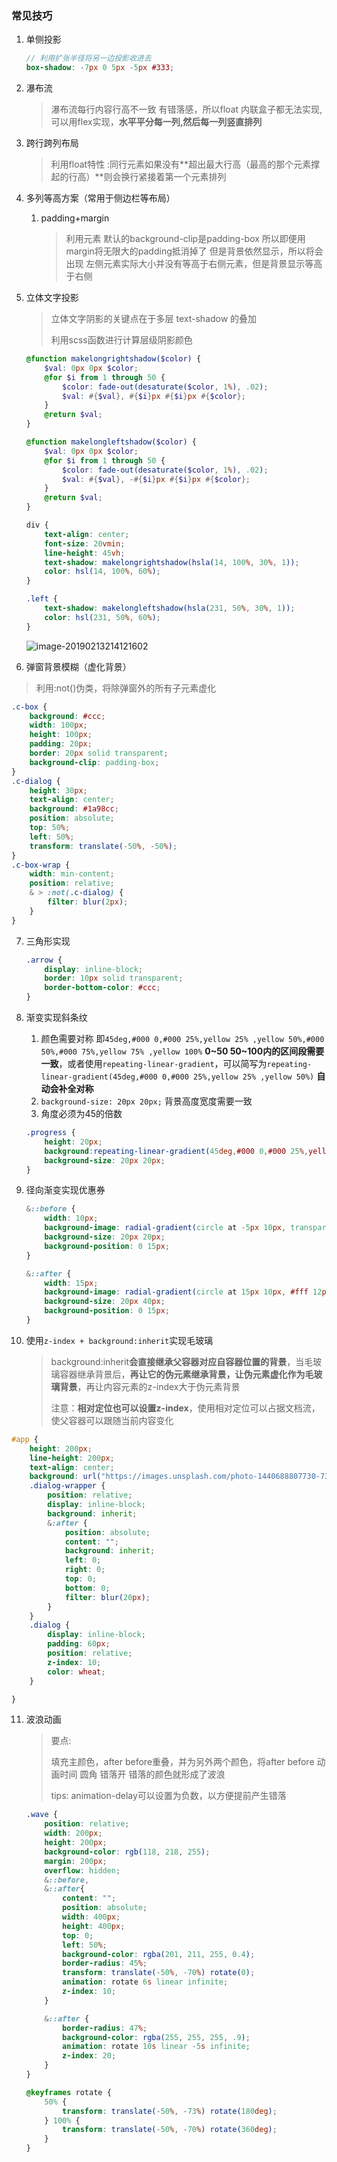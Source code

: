 
### 常见技巧

1. 单侧投影

   ```scss
   // 利用扩张半径将另一边投影收进去
   box-shadow: -7px 0 5px -5px #333;
   ```

2. 瀑布流

   >瀑布流每行内容行高不一致 有错落感，所以float 内联盒子都无法实现,可以用flex实现，**水平平分每一列,然后每一列竖直排列**

3. 跨行跨列布局

   >利用float特性 :同行元素如果没有**超出最大行高（最高的那个元素撑起的行高）**则会换行紧接着第一个元素排列  

4. 多列等高方案（常用于侧边栏等布局）

   1. padding+margin

      > 利用元素 默认的background-clip是padding-box 所以即便用margin将无限大的padding抵消掉了 但是背景依然显示，所以将会出现 左侧元素实际大小并没有等高于右侧元素，但是背景显示等高于右侧

5. 立体文字投影

   > 立体文字阴影的关键点在于多层 text-shadow 的叠加
   >
   > 利用scss函数进行计算层级阴影颜色

   ```scss
   @function makelongrightshadow($color) {
       $val: 0px 0px $color;
       @for $i from 1 through 50 {
           $color: fade-out(desaturate($color, 1%), .02);
           $val: #{$val}, #{$i}px #{$i}px #{$color};
       }
       @return $val;
   }
   
   @function makelongleftshadow($color) {
       $val: 0px 0px $color;
       @for $i from 1 through 50 {
           $color: fade-out(desaturate($color, 1%), .02);
           $val: #{$val}, -#{$i}px #{$i}px #{$color};
       }
       @return $val;
   }
   
   div {
       text-align: center;
       font-size: 20vmin;
       line-height: 45vh;
       text-shadow: makelongrightshadow(hsla(14, 100%, 30%, 1));
       color: hsl(14, 100%, 60%);
   }
   
   .left {
       text-shadow: makelongleftshadow(hsla(231, 50%, 30%, 1));
       color: hsl(231, 50%, 60%);
   }
   ```

   ![image-20190213214121602](/Users/adamvijay/Documents/markdown_笔记/学习笔记/assets/image-20190213214121602.png)

   

6. 弹窗背景模糊（虚化背景）

> 利用:not()伪类，将除弹窗外的所有子元素虚化

```scss
.c-box {
    background: #ccc;
    width: 100px;
    height: 100px;
    padding: 20px;
    border: 20px solid transparent;
    background-clip: padding-box;
}
.c-dialog {
    height: 30px;
    text-align: center;
    background: #1a98cc;
    position: absolute;
    top: 50%;
    left: 50%;
    transform: translate(-50%, -50%);
}
.c-box-wrap {
    width: min-content;
    position: relative;
    & > :not(.c-dialog) {
        filter: blur(2px);
    }
}
```

7. 三角形实现

   ```scss
   .arrow {
       display: inline-block;
       border: 10px solid transparent;
       border-bottom-color: #ccc;
   }
   ```

8. 渐变实现斜条纹

   1. 颜色需要对称 即`45deg,#000 0,#000 25%,yellow 25% ,yellow 50%,#000 50%,#000 75%,yellow 75% ,yellow 100%` **0~50 50~100内的区间段需要一致**，或者使用`repeating-linear-gradient`，可以简写为`repeating-linear-gradient(45deg,#000 0,#000 25%,yellow 25% ,yellow 50%)` **自动会补全对称**
   2. `background-size: 20px 20px;` 背景高度宽度需要一致
   3. 角度必须为45的倍数

   ```scss
   .progress {
       height: 20px;
       background:repeating-linear-gradient(45deg,#000 0,#000 25%,yellow 25% ,yellow 50%);
       background-size: 20px 20px;
   }
   ```

9. 径向渐变实现优惠券

   ```scss
   &::before {
       width: 10px;
       background-image: radial-gradient(circle at -5px 10px, transparent 12px, #fff 13px, #fff 0px);
       background-size: 20px 20px;
       background-position: 0 15px;
   }
   
   &::after {
       width: 15px;
       background-image: radial-gradient(circle at 15px 10px, #fff 12px, transparent 13px, transparent 0px);
       background-size: 20px 40px;
       background-position: 0 15px;
   }
   ```

10. 使用`z-index + background:inherit`实现毛玻璃

    > background:inherit**会直接继承父容器对应自容器位置的背景**，当毛玻璃容器继承背景后，**再让它的伪元素继承背景，让伪元素虚化作为毛玻璃背景**，再让内容元素的z-index大于伪元素背景
    >
    > 注意：**相对定位也可以设置z-index**，使用相对定位可以占据文档流，使父容器可以跟随当前内容变化

```scss
#app {
    height: 200px;
    line-height: 200px;
    text-align: center;
    background: url("https://images.unsplash.com/photo-1440688807730-73e4e2169fb8?dpr=1&auto=format&fit=crop&w=1500&h=1001&q=80&cs=tinysrgb&crop=");
    .dialog-wrapper {
        position: relative;
        display: inline-block;
        background: inherit;
        &:after {
            position: absolute;
            content: "";
            background: inherit;
            left: 0;
            right: 0;
            top: 0;
            bottom: 0;
            filter: blur(20px);
        }
    }
    .dialog {
        display: inline-block;
        padding: 60px;
        position: relative;
        z-index: 10;
        color: wheat;
    }

}
```

11. 波浪动画

    > 要点:
    >
    > 填充主颜色，after before重叠，并为另外两个颜色，将after before 动画时间 圆角 错落开 错落的颜色就形成了波浪
    >
    > tips: animation-delay可以设置为负数，以方便提前产生错落

    ```scss
    .wave {
        position: relative;
        width: 200px;
        height: 200px;
        background-color: rgb(118, 218, 255);
        margin: 200px;
        overflow: hidden;
        &::before,
        &::after{
            content: "";
            position: absolute;
            width: 400px;
            height: 400px;
            top: 0;
            left: 50%;
            background-color: rgba(201, 211, 255, 0.4);
            border-radius: 45%;
            transform: translate(-50%, -70%) rotate(0);
            animation: rotate 6s linear infinite;
            z-index: 10;
        }
    
        &::after {
            border-radius: 47%;
            background-color: rgba(255, 255, 255, .9);
            animation: rotate 10s linear -5s infinite;
            z-index: 20;
        }
    }
    
    @keyframes rotate {
        50% {
            transform: translate(-50%, -73%) rotate(180deg);
        } 100% {
            transform: translate(-50%, -70%) rotate(360deg);
        }
    }
    ```

    
